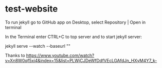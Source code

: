 test-website
============
To run jekyll go to GitHub app on Desktop, select Repository | Open in terminal

In the Terminal enter CTRL+C to top server and to start jekyll server:

jekyll serve --watch --baseurl ""

Thanks to https://www.youtube.com/watch?v=Xn8W0qf5xi4&index=15&list=PLWjCJDeWfDdfVEcLGAfdJn_HXyM4Y7_k-
